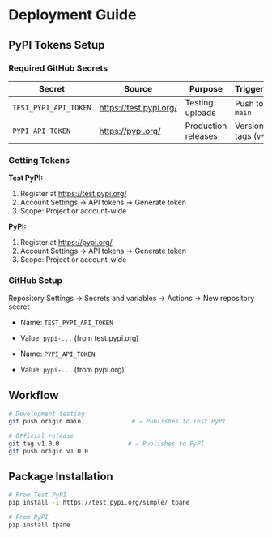 # Deployment Guide

## PyPI Tokens Setup

### Required GitHub Secrets

| Secret | Source | Purpose | Triggers |
|--------|--------|---------|----------|
| `TEST_PYPI_API_TOKEN` | https://test.pypi.org/ | Testing uploads | Push to `main` |
| `PYPI_API_TOKEN` | https://pypi.org/ | Production releases | Version tags (`v*`) |

### Getting Tokens

**Test PyPI:**
1. Register at https://test.pypi.org/
2. Account Settings → API tokens → Generate token
3. Scope: Project or account-wide

**PyPI:**
1. Register at https://pypi.org/
2. Account Settings → API tokens → Generate token  
3. Scope: Project or account-wide

### GitHub Setup

Repository Settings → Secrets and variables → Actions → New repository secret

- Name: `TEST_PYPI_API_TOKEN`
- Value: `pypi-...` (from test.pypi.org)

- Name: `PYPI_API_TOKEN` 
- Value: `pypi-...` (from pypi.org)

## Workflow

```bash
# Development testing
git push origin main              # → Publishes to Test PyPI

# Official release
git tag v1.0.0                   # → Publishes to PyPI
git push origin v1.0.0
```

## Package Installation

```bash
# From Test PyPI
pip install -i https://test.pypi.org/simple/ tpane

# From PyPI
pip install tpane
```
